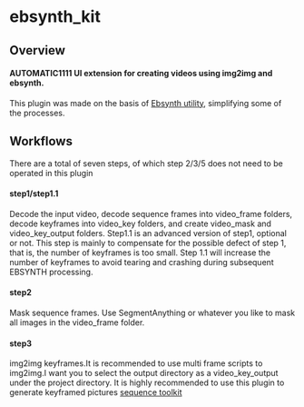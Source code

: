 # ebsynth_kit

## Overview
#### AUTOMATIC1111 UI extension for creating videos using img2img and ebsynth.

This plugin was made on the basis of [Ebsynth utility](https://github.com/s9roll7/ebsynth_utility), simplifying some of the processes.

## Workflows

There are a total of seven steps, of which step 2/3/5 does not need to be operated in this plugin

#### step1/step1.1

Decode the input video, decode sequence frames into video_frame folders, decode keyframes into video_key folders, and create video_mask and video_key_output folders.
Step1.1 is an advanced version of step1, optional or not. This step is mainly to compensate for the possible defect of step 1, that is, the number of keyframes is too small. Step 1.1 will increase the number of keyframes to avoid tearing and crashing during subsequent EBSYNTH processing.

#### step2

Mask sequence frames.
Use SegmentAnything or whatever you like to mask all images in the video_frame folder.

#### step3

img2img keyframes.It is recommended to use multi frame scripts to img2img.I want you to select the output directory as a video_key_output under the project directory.
It is highly recommended to use this plugin to generate keyframed pictures [sequence toolkit](https://github.com/OedoSoldier/sd-webui-image-sequence-toolkit)



